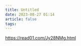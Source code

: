 ```yaml
---
title: Untitled
date: 2023-08-27 01:14
article: false
tags: 
---
```


https://read01.com/Jy28NMg.html